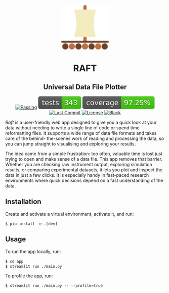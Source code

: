 <p align="center">
  <img src="https://github.com/Emmanuelpean/raft/blob/main/resources/medias/logo.svg" alt="Raft" width="150">
</p>

<h1 align="center">RAFT</h1>
<h2 align="center">Universal Data File Plotter</h2>

<div align="center">

  [![Passing](https://github.com/Emmanuelpean/raft/actions/workflows/test.yml/badge.svg?branch=type-hints&event=push)](https://github.com/Emmanuelpean/raft/actions/workflows/test.yml)
  [![Tests Status](./reports/tests/tests-badge.svg?dummy=8484744)](https://emmanuelpean.github.io/raft/reports/tests/report.html?sort=result)
  [![Coverage Status](./reports/coverage/coverage-badge.svg?dummy=8484744)](https://emmanuelpean.github.io/raft/reports/coverage/htmlcov/index.html)
  [![Last Commit](https://img.shields.io/github/last-commit/emmanuelpean/raft/type-hints)](https://github.com/emmanuelpean/raft/commits/type-hints)
  [![License](https://img.shields.io/badge/License-MIT-yellow.svg)](https://opensource.org/licenses/MIT)
  [![Black](https://img.shields.io/badge/code%20style-black-000000.svg)](https://github.com/psf/black)

</div>

*Raft* is a user-friendly web app designed to give you a quick look at your data without needing to write a single line 
of code or spend time reformatting files. It supports a wide range of data file formats and takes care of the behind-
the-scenes work of reading and processing the data, so you can jump straight to visualising and exploring your results.

The idea came from a simple frustration: too often, valuable time is lost just trying to open and make sense of a data 
file. This app removes that barrier. Whether you are checking raw instrument output, exploring simulation results, or 
comparing experimental datasets, it lets you plot and inspect the data in just a few clicks. It is especially handy in 
fast-paced research environments where quick decisions depend on a fast understanding of the data.

## Installation

Create and activate a virtual environment, activate it, and run:
```console
$ pip install -e .[dev]
```

## Usage
To run the app locally, run:
```console
$ cd app
$ streamlit run ./main.py
```

To profile the app, run:
```console
$ streamlit run ./main.py -- --profile=true
```
